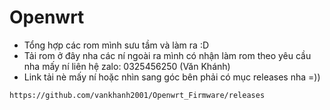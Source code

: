 # Openwrt
- Tổng hợp các rom mình sưu tầm và làm ra :D
- Tải rom ở đây nha các ní ngoài ra mình có nhận làm rom theo yêu cầu nha mấy ní liên hệ zalo: 0325456250 (Văn Khánh)
- Link tải nè mấy ní hoặc nhìn sang góc bên phải có mục releases nha =))

```
https://github.com/vankhanh2001/Openwrt_Firmware/releases
```
